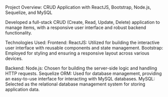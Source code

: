 Project Overview: CRUD Application with ReactJS, Bootstrap, Node.js, Sequelize, and MySQL

Developed a full-stack CRUD (Create, Read, Update, Delete) application to manage items, with a responsive user interface and robust backend functionality.

Technologies Used:
Frontend:
ReactJS: Utilized for building the interactive user interface with reusable components and state management.
Bootstrap: Employed for styling and ensuring a responsive layout across various devices.

Backend:
Node.js: Chosen for building the server-side logic and handling HTTP requests.
Sequelize ORM: Used for database management, providing an easy-to-use interface for interacting with MySQL databases.
MySQL: Selected as the relational database management system for storing application data.
